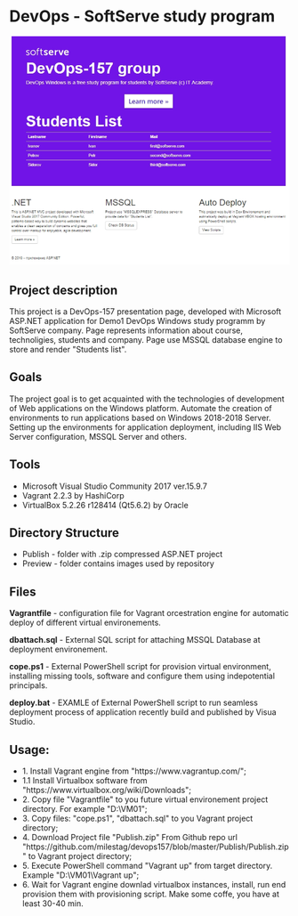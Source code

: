 <h1>DevOps - SoftServe study program</h1>
<hline>
<div align="center"><img src="https://github.com/milestag/devops157/blob/master/Preview/page_preview.jpg"></div>
<h2>Project description</h2>
This project is a DevOps-157 presentation page, developed with Microsoft ASP.NET application for Demo1 DevOps Windows study programm by SoftServe company. Page represents information about course, technoligies, students and company. Page use MSSQL database engine to store and render "Students list".
<hline>
<h2>Goals</h2>
The project goal is to get acquainted with the technologies of development of Web applications on the Windows platform. Automate the creation of environments to run applications based on Windows 2018-2018 Server. Setting up the environments for application deployment, including IIS Web Server configuration, MSSQL Server and others.
  <hline>
<h2>Tools</h2>
    <ul>
      <li>Microsoft Visual Studio Community 2017 ver.15.9.7</li>
      <li>Vagrant 2.2.3 by HashiCorp</li>
      <li>VirtualBox 5.2.26 r128414 (Qt5.6.2) by Oracle</li>
      </ul>
      <hline>
<h2>Directory Structure</h2>
 <ul>
 <li>Publish - folder with .zip compressed ASP.NET project</li>
 <li>Preview - folder contains images used by repository</li>
 </ul> 
<h2>Files</h2>
<p><strong>Vagrantfile</strong> - configuration file for Vagrant orcestration engine for automatic deploy of different virtual environements.</p>
<p><strong>dbattach.sql</strong> - External SQL script for attaching MSSQL Database at deployment environement.</p>
<p><strong>cope.ps1</strong> - External PowerShell script for provision virtual environment, installing missing tools, software and configure them using indepotential principals.</p>
<p><strong>deploy.bat</strong> - EXAMLE of External PowerShell script to run seamless deployment process of application recently build and published by Visua Studio.</p>
<hline>
<h2>Usage:</h2>
<ul>
  
  <li>1. Install Vagrant engine from "https://www.vagrantup.com/";</li>
  <li>1.1 Install Virtualbox software from "https://www.virtualbox.org/wiki/Downloads";
  <li>2. Copy file "Vagrantfile" to you future virtual environement project directory. For example "D:\VM01";</li>
  <li>3. Copy files: "cope.ps1", "dbattach.sql"	to you Vagrant project directory;</li>
  <li>4. Download Project file "Publish.zip" From Github repo url "https://github.com/milestag/devops157/blob/master/Publish/Publish.zip" to Vagrant project directory;</li>
  <li>5. Execute PowerShell command "Vagrant up" from target directory. Example "D:\VM01\Vagrant up";</li>
  <li>6. Wait for Vagrant engine downlad virtualbox instances, install, run end provision them with provisioning script. Make some  coffe, you have at least 30-40 min.</li>
  </ul>
